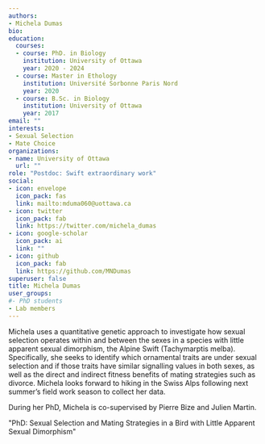 ```yaml
---
authors:
- Michela Dumas
bio: 
education:
  courses:
  - course: PhD. in Biology
    institution: University of Ottawa
    year: 2020 - 2024
  - course: Master in Ethology
    institution: Université Sorbonne Paris Nord
    year: 2020
  - course: B.Sc. in Biology
    institution: University of Ottawa
    year: 2017
email: ""
interests:
- Sexual Selection
- Mate Choice
organizations:
- name: University of Ottawa
  url: ""
role: "Postdoc: Swift extraordinary work"
social:
- icon: envelope
  icon_pack: fas
  link: mailto:mduma060@uottawa.ca
- icon: twitter
  icon_pack: fab
  link: https://twitter.com/michela_dumas
- icon: google-scholar
  icon_pack: ai
  link: ""
- icon: github
  icon_pack: fab
  link: https://github.com/MNDumas
superuser: false
title: Michela Dumas
user_groups:
#- PhD students
- Lab members
---
```


Michela uses a quantitative genetic approach to investigate how sexual selection operates within and between the sexes in a species with little apparent sexual dimorphism, the Alpine Swift (Tachymarptis melba). Specifically, she seeks to identify which ornamental traits are under sexual selection and if those traits have similar signalling values in both sexes, as well as the direct and indirect fitness benefits of mating strategies such as divorce. Michela looks forward to hiking in the Swiss Alps following next summer’s field work season to collect her data. 

During her PhD, Michela is co-supervised by Pierre Bize and Julien Martin.

"PhD: Sexual Selection and Mating Strategies in a Bird with Little Apparent Sexual Dimorphism"
